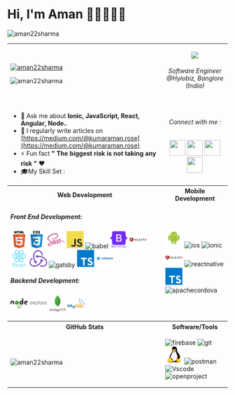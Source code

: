# Hi, I'm Aman 👋🏾👨‍🎓‍💻
<p align="top"> <img src="https://komarev.com/ghpvc/?username=aman22sharma&label=Profile%20views&color=0e75b6&style=flat" alt="aman22sharma" /></p>
<table>
<tr>
  <td>
    <p align="left"><a href="https://github.com/ryo-ma/github-profile-trophy"><img src="https://github-profile-trophy.vercel.app/?username=aman22sharma" alt="aman22sharma" />     </a></p>
    <p align="left"><img src="https://github-readme-streak-stats.herokuapp.com/?user=aman22sharma&layout=compact&theme=radical" alt="aman22sharma"/ width="100%"></p>

  </td>
<td>
     <p align="center"><img align="center" src="https://user-images.githubusercontent.com/40789486/112022099-f5f7b780-8b57-11eb-9b7d-9ddb80b1897e.jpg" /></p>
  <h6 align="center">Software Engineer<br>@Hylobiz, Banglore (India)</h6>
</td>
</tr>
<tr>
  <td>
  
- 💬 Ask me about **Ionic, JavaScript, React, Angular, Node..**
- 📝 I regularly write articles on [https://medium.com/@kumaraman.rose](https://medium.com/@kumaraman.rose)
- ⚡ Fun fact **" The biggest risk is not taking any risk " ❤**
- 🎓‍My Skill Set :

</td>
<td>
<h6 align="center">Connect with me :</h6>
<p align="center">
<a href = "https://instagram.com/aman_sharma.richel"><img src = "https://www.iconninja.com/files/573/260/882/pictures-instagram-icon.png" width="36" height = "36"/></a>
<a href = "https://twitter.com/webdev_aman"><img src = "https://www.shareicon.net/download/2016/07/06/107115_media.svg" width="36" height="36"/></a>
<a href = "https://linkedin.com/in/aman-kumar-sharma-2a4775159"><img src = "http://www.iconninja.com/files/863/607/751/network-linkedin-social-connection-circular-circle-media-icon.svg" width="36" height="36"/></a>
  <a href = "https://fb.com/amankumar.sharma.39501"><img src = "https://www.iconninja.com/files/250/72/926/fb-facebook-communication-social-icon.png" width="36" height="36"/></a>
</p>
 </td>
</tr>
<tr>
  <th>Web Development</th>
  <th>Mobile Development</th>
</tr>
  <td><h5 align="left">Front End Development:</h5><p align="left"><img src="https://raw.githubusercontent.com/devicons/devicon/master/icons/html5/html5-original-wordmark.svg" alt="html5" width="40" height="40"/><img src="https://raw.githubusercontent.com/devicons/devicon/master/icons/css3/css3-original-wordmark.svg" alt="css3" width="40" height="40"/> <img src="https://raw.githubusercontent.com/devicons/devicon/master/icons/sass/sass-original.svg" alt="sass" width="40" height="40"/> <img src="https://raw.githubusercontent.com/devicons/devicon/master/icons/javascript/javascript-original.svg" alt="javascript" width="40" height="40"/> <img src="https://www.vectorlogo.zone/logos/babeljs/babeljs-icon.svg" alt="babel" width="40" height="40"/> <img src="https://raw.githubusercontent.com/devicons/devicon/master/icons/bootstrap/bootstrap-plain-wordmark.svg" alt="bootstrap" width="40" height="40"/> <img src="https://raw.githubusercontent.com/devicons/devicon/master/icons/angularjs/angularjs-original-wordmark.svg" alt="angularjs" width="40" height="40"/> <img src="https://raw.githubusercontent.com/devicons/devicon/master/icons/react/react-original-wordmark.svg" alt="react" width="40" height="40"/> <img src="https://raw.githubusercontent.com/devicons/devicon/master/icons/redux/redux-original.svg" alt="redux" width="40" height="40"/> <img src="https://www.vectorlogo.zone/logos/gatsbyjs/gatsbyjs-icon.svg" alt="gatsby" width="40" height="40"/> <img src="https://raw.githubusercontent.com/devicons/devicon/master/icons/typescript/typescript-original.svg" alt="typescript" width="40" height="40"/> <img src="https://raw.githubusercontent.com/devicons/devicon/d00d0969292a6569d45b06d3f350f463a0107b0d/icons/webpack/webpack-original-wordmark.svg" alt="webpack" width="40" height="40"/><h5 align="left">Backend Development:</h5><img src="https://raw.githubusercontent.com/devicons/devicon/master/icons/nodejs/nodejs-original-wordmark.svg" alt="nodejs" width="40" height="40"/> <img src="https://raw.githubusercontent.com/devicons/devicon/master/icons/express/express-original-wordmark.svg" alt="express" width="40" height="40"/> <img src="https://raw.githubusercontent.com/devicons/devicon/master/icons/mongodb/mongodb-original-wordmark.svg" alt="mongodb" width="40" height="40"/> <img src="https://raw.githubusercontent.com/devicons/devicon/master/icons/mysql/mysql-original-wordmark.svg" alt="mysql" width="40" height="40"/> </p>
</td>
<td>
  <p align="left"><img src="https://raw.githubusercontent.com/devicons/devicon/master/icons/android/android-original-wordmark.svg" alt="android" width="40" height="40"/> <img src="https://user-images.githubusercontent.com/40789486/111962825-d2f9e300-8b18-11eb-9a70-86f14a2e6299.png" alt="ios" width="40" height="40"/> <img src="https://upload.wikimedia.org/wikipedia/commons/d/d1/Ionic_Logo.svg" alt="ionic" width="40" height="40"/> <img src="https://raw.githubusercontent.com/devicons/devicon/master/icons/angularjs/angularjs-original-wordmark.svg" alt="angularjs" width="40" height="40"/> <img src="https://reactnative.dev/img/header_logo.svg" alt="reactnative" width="40" height="40"/> <img src="https://raw.githubusercontent.com/devicons/devicon/master/icons/typescript/typescript-original.svg" alt="typescript" width="40" height="40"/> <img src="https://www.vectorlogo.zone/logos/apache_cordova/apache_cordova-icon.svg" alt="apachecordova" width="40" height="40"/></p>
</td>

<tr>
  <th>GitHub Stats</th>
  <th>Software/Tools</th>
</tr>
<td>
   <p><img align="left" src="https://github-readme-stats.vercel.app/api?username=aman22sharma&show_icons=true&locale=en&layout=compact&theme=radical" alt="aman22sharma" width="100%"/></p> 
</td>
<td>
  <p align="left"><img src="https://www.vectorlogo.zone/logos/firebase/firebase-icon.svg" alt="firebase" width="40" height="40"/> <img src="https://www.vectorlogo.zone/logos/git-scm/git-scm-icon.svg" alt="git" width="40" height="40"/> <img src="https://raw.githubusercontent.com/devicons/devicon/master/icons/linux/linux-original.svg" alt="linux" width="40" height="40"/> <img src="https://www.vectorlogo.zone/logos/getpostman/getpostman-icon.svg" alt="postman" width="40" height="40"/> <img src="https://user-images.githubusercontent.com/40789486/111963362-6e8b5380-8b19-11eb-86dd-800a128dc1fd.png" alt="Vscode" width="40" height="40"/> <img src="https://user-images.githubusercontent.com/40789486/111964002-29b3ec80-8b1a-11eb-9523-1b3bfd3aa5ed.png" alt="openproject" width="40" height="40"/></p>
</td>
</table>






